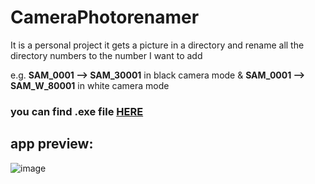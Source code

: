 # CameraPhotorenamer
It is a personal project 
it gets a picture in a directory and rename all the directory numbers to the number I want to add

e.g. **SAM_0001 --> SAM_30001** in black camera mode    &    **SAM_0001 --> SAM_W_80001** in white camera mode

### you can find **.exe** file [HERE](https://github.com/saharfk/CameraPhotorenamer/tree/main/apk/dist)

## app preview:
![image](https://user-images.githubusercontent.com/71727363/138550593-55b35bf6-03f0-4cc6-8196-9490fe02dc53.png)
